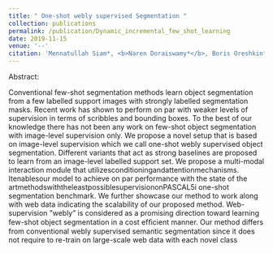 ```yaml
---
title: " One-shot webly supervised Segmentation "
collection: publications
permalink: /publication/Dynamic_incremental_few_shot_learning
date: 2019-11-15
venue: '--'
citation: 'Mennatullah Siam*, <b>Naren Doraiswamy*</b>, Boris Oreshkin*, Hengshuai Yao, Martin Jagersand.(2019). <i>Under review in  CVPR 2020</i>.'
---
```

Abstract:

Conventional few-shot segmentation methods learn object segmentation from a few labelled support images with strongly labelled segmentation masks. Recent work has shown to perform on par with weaker levels of supervision in terms of scribbles and bounding boxes. To the best of our knowledge there has not been any work on few-shot object segmentation with image-level supervision only. We propose a novel setup that is based on image-level supervision which we call one-shot webly supervised object segmentation. Different variants that act as strong baselines are proposed to learn from an image-level labelled support set. We propose a multi-modal interaction module that utilizesconditioningandattentionmechanisms. Itenablesour model to achieve on par performance with the state of the artmethodswiththeleastpossiblesupervisiononPASCAL5i one-shot segmentation benchmark. We further showcase our method to work along with web data indicating the scalability of our proposed method. Web-supervision ”webly” is considered as a promising direction toward learning few-shot object segmentation in a cost efﬁcient manner. Our method differs from conventional webly supervised semantic segmentation since it does not require to re-train on large-scale web data with each novel class
